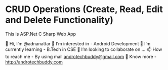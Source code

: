 # CRUD Operations (Create, Read, Edit and Delete Functionality)
This is ASP.Net C Sharp Web App

👋 Hi, I’m @adnanattar
👀 I’m interested in - Android Development
🌱 I’m currently learning - B.Tech in CSE
💞️ I’m looking to collaborate on ...
📫 How to reach me - By using mail androtechbuddy@gmail.com
🚀 Know more - http://androtechbuddy.com
